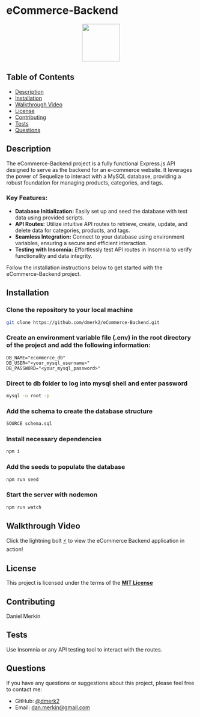 # eCommerce-Backend

<div align="center">
  <img src="https://img.shields.io/badge/License-MIT-yellow.svg" width="100">
</div>

## Table of Contents

- [Description](#description)
- [Installation](#installation)
- [Walkthrough Video](#walkthrough-video)
- [License](#license)
- [Contributing](#contributing)
- [Tests](#tests)
- [Questions](#questions)

## Description

The eCommerce-Backend project is a fully functional Express.js API designed to serve as the backend for an e-commerce website. It leverages the power of Sequelize to interact with a MySQL database, providing a robust foundation for managing products, categories, and tags.

### Key Features:

- **Database Initialization:** Easily set up and seed the database with test data using provided scripts.
- **API Routes:** Utilize intuitive API routes to retrieve, create, update, and delete data for categories, products, and tags.
- **Seamless Integration:** Connect to your database using environment variables, ensuring a secure and efficient interaction.
- **Testing with Insomnia:** Effortlessly test API routes in Insomnia to verify functionality and data integrity.

Follow the installation instructions below to get started with the eCommerce-Backend project.

## Installation

### Clone the repository to your local machine

```sh
git clone https://github.com/dmerk2/eCommerce-Backend.git
```

### Create an environment variable file (.env) in the root directory of the project and add the following information:

```
DB_NAME="ecommerce_db"
DB_USER="<your_mysql_username>"
DB_PASSWORD="<your_mysql_password>"
```

### Direct to db folder to log into mysql shell and enter password

```sh
mysql -u root -p
```

### Add the schema to create the database structure

```sh
SOURCE schema.sql
```

### Install necessary dependencies

```sh
npm i
```

### Add the seeds to populate the database

```sh
npm run seed
```

### Start the server with nodemon

```sh
npm run watch
```

## Walkthrough Video

Click the lightning bolt [⚡](https://watch.screencastify.com/v/42obYol7VilNzV2VfAT9) to view the eCommerce Backend application in action!

## License

This project is licensed under the terms of the **[MIT License](https://opensource.org/licenses/MIT)**

## Contributing

Daniel Merkin

## Tests

Use Insomnia or any API testing tool to interact with the routes.

## Questions

If you have any questions or suggestions about this project, please feel free to contact me:

- GitHub: [@dmerk2](https://github.com/dmerk2)
- Email: dan.merkin@gmail.com
